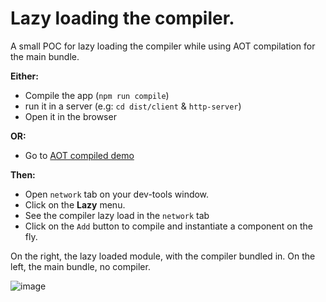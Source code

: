 # Lazy loading the compiler.

A small POC for lazy loading the compiler while using AOT compilation for the main bundle.

**Either:** 
- Compile the app (`npm run compile`)
- run it in a server (e.g: `cd dist/client` & `http-server`)
- Open it in the browser 

**OR:**
- Go to [AOT compiled demo](https://shlomiassaf.github.io/lazy-jit)

**Then:**
- Open `network` tab on your dev-tools window.
- Click on the **Lazy** menu. 
- See the compiler lazy load in the `network` tab
- Click on the `Add` button to compile and instantiate a component on the fly.

On the right, the lazy loaded module, with the compiler bundled in.
On the left, the main bundle, no compiler.

![image](https://cloud.githubusercontent.com/assets/5377501/21351744/d5264a58-c6c6-11e6-830e-43a83d455068.png)
